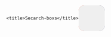 <html lang="en">
<head>
    <meta charset="UTF-8">
    <meta http-equiv="X-UA-Compatible" content="IE=edge">
    <meta name="viewport" content="width=device-width, initial-scale=1.0">
    <link rel="stylesheet" href="https://cdnjs.cloudflare.com/ajax/libs/font-awesome/6.4.0/css/all.min.css" integrity="sha512-iecdLmaskl7CVkqkXNQ/ZH/XLlvWZOJyj7Yy7tcenmpD1ypASozpmT/E0iPtmFIB46ZmdtAc9eNBvH0H/ZpiBw==" crossorigin="anonymous" referrerpolicy="no-referrer" />
    <title>Document</title>
</head>
<style>
    *{
    margin: 0;
    padding: 0;
    box-sizing: border-box;
}
body{
    overflow: hidden;
    height: 100vh;
    background-image: url(https://viettelinternet24h.com/wp-content/uploads/2022/08/img_630afc9011c82.jpg);
    background-size: 100vh;
    background-repeat: no-repeat;
    background-size: cover;
    display: flex;
    justify-content: center;
    align-items: center;
}
.search-box{
    background: linear-gradient(to right, #e7461e,#374272);
    width: 70px;
    height: 70px;
    overflow: hidden;
    position: relative;
    border-radius: 15px;
    transition: all 0.5s ease;
}
.search-input{
    width: 100%;
    height: 100%;
    background: transparent;
    padding: 20px 100px 20px 20px;
    font-size: 35px;
    outline: none;
    color: white;
    border: none;

}
.search-btn{
    position: absolute;
    right: 0;
    top:0;
    width: 70px;
    height: 70px;
    font-size: 25px;
    border: none;
    outline: none;
}
.search-btn:hover{
    transform: scale(1.5);
    background-color: #5d6dbb;
    background-image: linear-gradient(43deg, #5d6dbb 0%, #caa9c7 46%, #e9c78b 100%);
}
.search-box.open{
    width: 400px;
}
</style>
<body>
    
    <title>Secarch-boxs</title>
</head>
<body>
    <div class="search-box">
        <input type="text" class="search-input">
        <button class="search-btn">
            <i class="fa-solid fa-magnifying-glass"></i>
        </button>
    </div>
<script>
    var btnSearch = document.querySelector('.search-btn')

    btnSearch.addEventListener('click', function(){
        this.parentElement.classList.toggle('open')
        this.parentElementSibling.focus();
    })
</script>
</body>
</html>

</body>
<script>
    var btnSearch = document.querySelector('.search-btn')

    btnSearch.addEventListener('click', function(){
    this.parentElement.classList.toggle('open')
    this.parentElementSibling.focus();
    })
</script>

</html>
